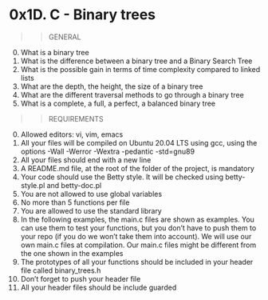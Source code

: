 # 0x1D. C - Binary trees


>>GENERAL
00. What is a binary tree
01. What is the difference between a binary tree and a Binary Search Tree
02. What is the possible gain in terms of time complexity compared to linked lists
03. What are the depth, the height, the size of a binary tree
04. What are the different traversal methods to go through a binary tree
05. What is a complete, a full, a perfect, a balanced binary tree


>>REQUIREMENTS
00. Allowed editors: vi, vim, emacs
01. All your files will be compiled on Ubuntu 20.04 LTS using gcc, using the options -Wall -Werror -Wextra -pedantic -std=gnu89
02. All your files should end with a new line
03. A README.md file, at the root of the folder of the project, is mandatory
04. Your code should use the Betty style. It will be checked using betty-style.pl and betty-doc.pl
05. You are not allowed to use global variables
06. No more than 5 functions per file
07. You are allowed to use the standard library
08. In the following examples, the main.c files are shown as examples. You can use them to test your functions, but you don’t have to push them to your repo (if you do we won’t take them into account). We will use our own main.c files at compilation. Our main.c files might be different from the one shown in the examples
09. The prototypes of all your functions should be included in your header file called binary_trees.h
10. Don’t forget to push your header file
11. All your header files should be include guarded
